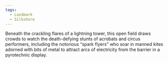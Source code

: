 ```yaml
---
tags:
  - Landmark
  - Silkshore
---
```

Beneath the crackling flares of a lightning tower, this open field draws crowds to watch the death-defying stunts of acrobats and circus performers, including the notorious “spark flyers” who soar in manned kites adorned with bits of metal to attract arcs of electricity from the barrier in a pyrotechnic display.